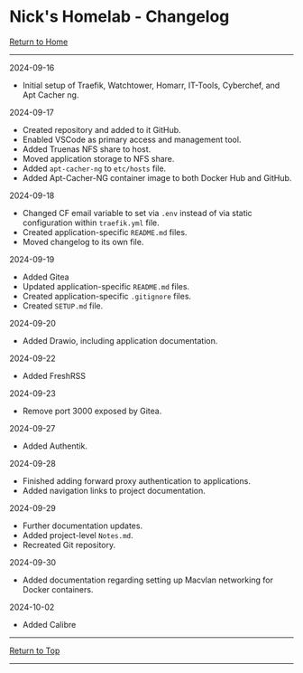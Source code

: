 # Nick's Homelab - Changelog

[Return to Home](/README.md)

----------

2024-09-16

- Initial setup of Traefik, Watchtower, Homarr, IT-Tools, Cyberchef, and Apt Cacher ng.

2024-09-17

- Created repository and added to it GitHub.
- Enabled VSCode as primary access and management tool.
- Added Truenas NFS share to host.
- Moved application storage to NFS share.
- Added `apt-cacher-ng` to `etc/hosts` file.
- Added Apt-Cacher-NG container image to both Docker Hub and GitHub.

2024-09-18

- Changed CF email variable to set via `.env` instead of via static
  configuration within `traefik.yml` file.
- Created application-specific `README.md` files.
- Moved changelog to its own file.

2024-09-19

- Added Gitea
- Updated application-specific `README.md` files.
- Created application-specific `.gitignore` files.
- Created `SETUP.md` file.

2024-09-20

- Added Drawio, including application documentation.

2024-09-22

- Added FreshRSS

2024-09-23

- Remove port 3000 exposed by Gitea.

2024-09-27

- Added Authentik.

2024-09-28

- Finished adding forward proxy authentication to applications.
- Added navigation links to project documentation.

2024-09-29

- Further documentation updates.
- Added project-level `Notes.md`.
- Recreated Git repository.

2024-09-30

- Added documentation regarding setting up Macvlan networking for Docker
  containers.

2024-10-02

- Added Calibre

----------

[Return to Top](/CHANGELOG.md)

----------
